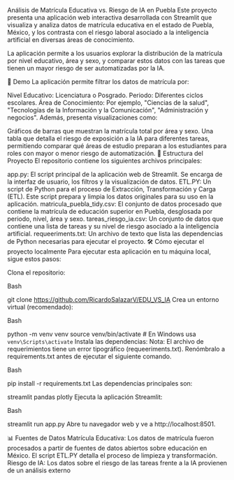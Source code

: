 Análisis de Matrícula Educativa vs. Riesgo de IA en Puebla
Este proyecto presenta una aplicación web interactiva desarrollada con Streamlit que visualiza y analiza datos de matrícula educativa en el estado de Puebla, México, y los contrasta con el riesgo laboral asociado a la inteligencia artificial en diversas áreas de conocimiento.

La aplicación permite a los usuarios explorar la distribución de la matrícula por nivel educativo, área y sexo, y comparar estos datos con las tareas que tienen un mayor riesgo de ser automatizadas por la IA.

🚀 Demo
La aplicación permite filtrar los datos de matrícula por:

Nivel Educativo: Licenciatura o Posgrado.
Periodo: Diferentes ciclos escolares.
Área de Conocimiento: Por ejemplo, "Ciencias de la salud", "Tecnologías de la Información y la Comunicación", "Administración y negocios".
Además, presenta visualizaciones como:

Gráficos de barras que muestran la matrícula total por área y sexo.
Una tabla que detalla el riesgo de exposición a la IA para diferentes tareas, permitiendo comparar qué áreas de estudio preparan a los estudiantes para roles con mayor o menor riesgo de automatización.
📂 Estructura del Proyecto
El repositorio contiene los siguientes archivos principales:

app.py: El script principal de la aplicación web de Streamlit. Se encarga de la interfaz de usuario, los filtros y la visualización de datos.
ETL.PY: Un script de Python para el proceso de Extracción, Transformación y Carga (ETL). Este script prepara y limpia los datos originales para su uso en la aplicación.
matricula_puebla_tidy.csv: El conjunto de datos procesado que contiene la matrícula de educación superior en Puebla, desglosada por periodo, nivel, área y sexo.
tareas_riesgo_ia.csv: Un conjunto de datos que contiene una lista de tareas y su nivel de riesgo asociado a la inteligencia artificial.
requeeriments.txt: Un archivo de texto que lista las dependencias de Python necesarias para ejecutar el proyecto.
🛠️ Cómo ejecutar el proyecto localmente
Para ejecutar esta aplicación en tu máquina local, sigue estos pasos:

Clona el repositorio:

Bash

git clone https://github.com/RicardoSalazarV/EDU_VS_IA
Crea un entorno virtual (recomendado):

Bash

python -m venv venv
source venv/bin/activate  # En Windows usa `venv\Scripts\activate`
Instala las dependencias:
Nota: El archivo de requerimientos tiene un error tipográfico (requeeriments.txt). Renómbralo a requirements.txt antes de ejecutar el siguiente comando.

Bash

pip install -r requirements.txt
Las dependencias principales son:

streamlit
pandas
plotly
Ejecuta la aplicación Streamlit:

Bash

streamlit run app.py
Abre tu navegador web y ve a http://localhost:8501.

📊 Fuentes de Datos
Matrícula Educativa: Los datos de matrícula fueron procesados a partir de fuentes de datos abiertos sobre educación en México. El script ETL.PY detalla el proceso de limpieza y transformación.
Riesgo de IA: Los datos sobre el riesgo de las tareas frente a la IA provienen de un análisis externo 
